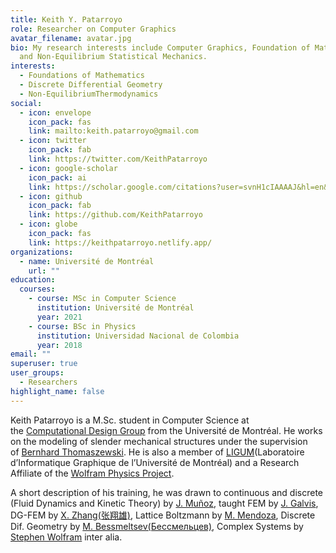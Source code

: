 ```yaml
---
title: Keith Y. Patarroyo
role: Researcher on Computer Graphics
avatar_filename: avatar.jpg
bio: My research interests include Computer Graphics, Foundation of Mathematics
  and Non-Equilibrium Statistical Mechanics.
interests:
  - Foundations of Mathematics
  - Discrete Differential Geometry
  - Non-EquilibriumThermodynamics
social:
  - icon: envelope
    icon_pack: fas
    link: mailto:keith.patarroyo@gmail.com
  - icon: twitter
    icon_pack: fab
    link: https://twitter.com/KeithPatarroyo
  - icon: google-scholar
    icon_pack: ai
    link: https://scholar.google.com/citations?user=svnH1cIAAAAJ&hl=en&oi=ao
  - icon: github
    icon_pack: fab
    link: https://github.com/KeithPatarroyo
  - icon: globe
    icon_pack: fas
    link: https://keithpatarroyo.netlify.app/
organizations:
  - name: Université de Montréal
    url: ""
education:
  courses:
    - course: MSc in Computer Science
      institution: Université de Montréal
      year: 2021
    - course: BSc in Physics
      institution: Universidad Nacional de Colombia
      year: 2018
email: ""
superuser: true
user_groups:
  - Researchers
highlight_name: false
---
```

Keith Patarroyo is a M.Sc. student in Computer Science at the [Computational Design Group](http://www-labs.iro.umontreal.ca/~bernhard/) from the Université de Montréal. He works on the modeling of slender mechanical structures under the supervision of [Bernhard Thomaszewski](http://www-labs.iro.umontreal.ca/~bernhard/bernhard.html). He is  also a member of [LIGUM](http://www.ligum.umontreal.ca/)(Laboratoire d’Informatique Graphique de l’Université de Montréal) and a Research Affiliate of the [Wolfram Physics Project](https://www.wolframphysics.org/).

A short description of his training, he was drawn to continuous and discrete (Fluid Dynamics and Kinetic Theory) by [J. Muñoz](http://ciencias.bogota.unal.edu.co/departamentos/departamento-de-fisica/docentes/?tx_unaldirectorio_contactlist%5Bperson%5D=48&tx_unaldirectorio_contactlist%5Baction%5D=show&tx_unaldirectorio_contactlist%5Bcontroller%5D=Person&cHash=f59e499450f9a880d323d63e79545e5c), taught FEM by [J. Galvis](https://sites.google.com/view/jgalvis/home), DG-FEM by [X. Zhang(张翔雄)](http://www.math.purdue.edu/~zhan1966/), Lattice Boltzmann by [M. Mendoza](http://www.ifb.ethz.ch/comphys/people/senior-scientists/miller-mendoza-jimenez.html), Discrete Dif. Geometry by [M. Bessmeltsev(Бессмельцев)](http://www-labs.iro.umontreal.ca/~bmpix/), Complex Systems by [Stephen Wolfram](https://www.stephenwolfram.com/) inter alia.
